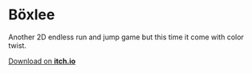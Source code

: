 # Böxlee
Another 2D endless run and jump game but this time it come with color twist.

<a href="https://janglee.itch.io/boxlee" target="_blank">Download on <strong>itch.io</strong></a>

